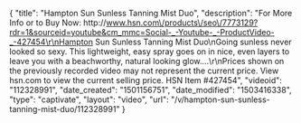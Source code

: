 {
    "title": "Hampton Sun Sunless Tanning Mist Duo",
    "description": "For More Info or to Buy Now: http:\/\/www.hsn.com\/products\/seo\/7773129?rdr=1&sourceid=youtube&cm_mmc=Social-_-Youtube-_-ProductVideo-_-427454\r\nHampton Sun Sunless Tanning Mist Duo\nGoing sunless never looked so sexy. This lightweight, easy spray goes on in nice, even layers to leave you with a beachworthy, natural looking glow....\r\nPrices shown on the previously recorded video may not represent the current price.  View hsn.com to view the current selling price. HSN Item #427454",
    "videoid": "112328991",
    "date_created": "1501156751",
    "date_modified": "1503416338",
    "type": "captivate",
    "layout": "video",
    "url": "\/v\/hampton-sun-sunless-tanning-mist-duo\/112328991"
}